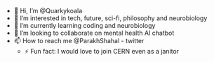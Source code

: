 - 👋 Hi, I’m @Quarkykoala
- 👀 I’m interested in tech, future, sci-fi, philosophy and neurobiology
- 🌱 I’m currently learning coding and neurobiology
- 💞️ I’m looking to collaborate on mental health AI chatbot
- 📫 How to reach me @ParakhShahal - twitter
  - ⚡ Fun fact: I would love to join CERN even as a janitor 

<!---
Quarkykoala/Quarkykoala is a ✨ special ✨ repository because its `README.md` (this file) appears on your GitHub profile.
You can click the Preview link to take a look at your changes.
--->
